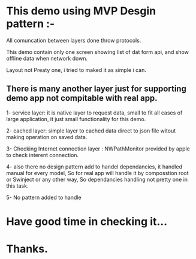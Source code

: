 # This demo using MVP Desgin pattern :-

 All comuncation between layers done throw protocols.

 This demo contain only one screen showing list of dat form api, and show offline data when network down.

Layout not Preaty one, i tried to maked it  as simple i can.

## There is many another layer just for supporting demo app not compitable with real app.

1- service layer: it is native layer to request data, small to fit all cases of large application, it just small functionality for this demo.

2- cached layer: simple layer to cached data direct to json file witout making operation on saved data.

3- Checking Internet connection layer : NWPathMonitor  provided by apple to check interent connection.

4- also there no design pattern add to handel dependancies, it handled manual for every model, So for real app will handle it
by composstion root or Swinject or any other way, So dependancies handling not pretty one in this task.

5- No pattern added to handle 

# Have good time in checking it...

# Thanks.
